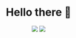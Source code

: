 <h1 align="center">Hello there 👋</h1>

<p align="center">
  <img src="https://github-readme-stats.xanderbarkhatov.vercel.app/api/top-langs/?username=xanderbarkhatov&langs_count=8&layout=compact&card_width=325&hide_title=true&hide_border=true&custom_title=Languages&bg_color=00000000&text_color=64748b&title_color=ec4899" />
  <img src="https://github-readme-stats.xanderbarkhatov.vercel.app/api?username=xanderbarkhatov&card_width=375&hide_rank=true&hide=prs&hide_title=true&count_private=true&show_icons=true&hide_border=true&bg_color=00000000&text_color=64748b&title_color=ec4899&icon_color=ec4899" />
</p>
